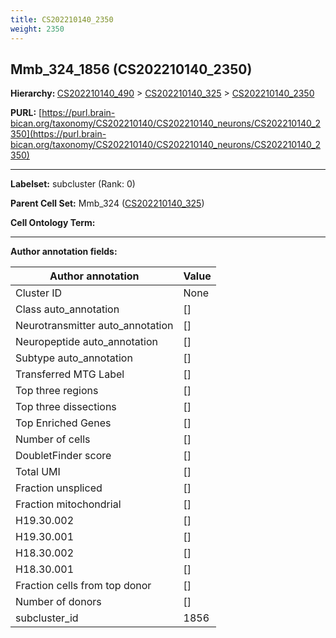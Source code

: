 ```yaml
---
title: CS202210140_2350
weight: 2350
---
```

## Mmb_324_1856 (CS202210140_2350)
<b>Hierarchy: </b>
[CS202210140_490](../CS202210140_490) >
[CS202210140_325](../CS202210140_325) >
[CS202210140_2350](../CS202210140_2350)

**PURL:** [https://purl.brain-bican.org/taxonomy/CS202210140/CS202210140_neurons/CS202210140_2350](https://purl.brain-bican.org/taxonomy/CS202210140/CS202210140_neurons/CS202210140_2350)

---


**Labelset:** subcluster (Rank: 0)

**Parent Cell Set:** Mmb_324 ([CS202210140_325](../CS202210140_325))



**Cell Ontology Term:** 

[MARKER GENES.]: #


---

[TRANSFERRED ANNOTATIONS.]: #


[AUTHOR ANNOTATION FIELDS.]: #


**Author annotation fields:**

| Author annotation | Value |
|-------------------|-------|
|Cluster ID|None|
|Class auto_annotation|[]|
|Neurotransmitter auto_annotation|[]|
|Neuropeptide auto_annotation|[]|
|Subtype auto_annotation|[]|
|Transferred MTG Label|[]|
|Top three regions|[]|
|Top three dissections|[]|
|Top Enriched Genes|[]|
|Number of cells|[]|
|DoubletFinder score|[]|
|Total UMI|[]|
|Fraction unspliced|[]|
|Fraction mitochondrial|[]|
|H19.30.002|[]|
|H19.30.001|[]|
|H18.30.002|[]|
|H18.30.001|[]|
|Fraction cells from top donor|[]|
|Number of donors|[]|
|subcluster_id|1856|
